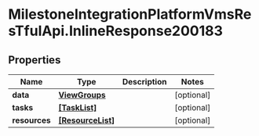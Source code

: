# MilestoneIntegrationPlatformVmsResTfulApi.InlineResponse200183

## Properties
Name | Type | Description | Notes
------------ | ------------- | ------------- | -------------
**data** | [**ViewGroups**](ViewGroups.md) |  | [optional] 
**tasks** | [**[TaskList]**](TaskList.md) |  | [optional] 
**resources** | [**[ResourceList]**](ResourceList.md) |  | [optional] 
